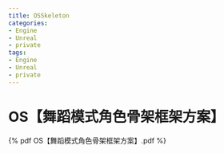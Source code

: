 ```yaml
---
title: OSSkeleton
categories:
- Engine
- Unreal
- private
tags:
- Engine
- Unreal
- private
---
```


# OS【舞蹈模式角色骨架框架方案】

{% pdf OS【舞蹈模式角色骨架框架方案】.pdf %}
